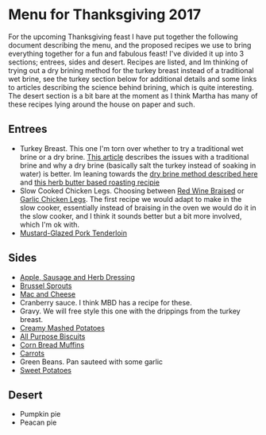 # Menu for Thanksgiving 2017

For the upcoming Thanksgiving feast I have put together the following document describing the menu, and the proposed recipes we use to bring everything together for a fun and fabulous feast! I've divided it up into 3 sections; entrees, sides and desert. Recipes are listed, and Im thinking of trying out a dry brining method for the turkey breast instead of a traditional wet brine, see the turkey section below for additional details and some links to articles describing the science behind brining, which is quite interesting. The desert section is a bit bare at the moment as I think Martha has many of these recipes lying around the house on paper and such. 

## Entrees

* Turkey Breast. This one I'm torn over whether to try a traditional wet brine or a dry brine. [This article](http://www.seriouseats.com/2012/11/the-food-lab-the-truth-about-brining-turkey-thanksgiving.html) describes the issues with a traditional brine and why a dry brine (basically salt the turkey instead of soaking in water) is better. Im leaning towards the [dry brine method described here](http://www.seriouseats.com/2014/11/quick-and-dirty-guide-to-brining-turkey-chicken-thanksgiving.html) and [this herb butter based roasting recipie](http://www.seriouseats.com/recipes/2014/11/herb-butter-rubbed-crisp-skinned-butterflied-spatchcock-roast-turkey-thanksgiving-recipe.html)
* Slow Cooked Chicken Legs. Choosing between [Red Wine Braised](http://www.seriouseats.com/recipes/2013/11/red-wine-braised-turkey-legs.html) or [Garlic Chicken Legs](https://blog.paleohacks.com/slow-cooker-chicken-drumsticks/). The first recipe we would adapt to make in the slow cooker, essentially instead of braising in the oven we would do it in the slow cooker, and I think it sounds better but a bit more involved, which I'm ok with.
* [Mustard-Glazed Pork Tenderloin](https://cooking.nytimes.com/recipes/10080-mustard-glazed-pork-tenderloin?utm_source=sharetools&utm_medium=email&utm_campaign=website)

## Sides

* [Apple, Sausage and Herb Dressing](http://www.foodnetwork.com/recipes/ina-garten/sausage-and-herb-stuffing-recipe-1943434)
* [Brussel Sprouts](https://www.slenderkitchen.com/recipe/crispy-balsamic-brussel-sprouts)
* [Mac and Cheese](https://www.saveur.com/article/Recipes/Artisanal-Macaroni-and-Cheese)
* Cranberry sauce. I think MBD has a recipe for these.
* Gravy. We will free style this one with the drippings from the turkey breast.
* [Creamy Mashed Potatoes](https://www.bonappetit.com/recipe/ultra-creamy-mashed-potatoes)
* [All Purpose Biscuits](https://cooking.nytimes.com/recipes/1013741-all-purpose-biscuits)
* [Corn Bread Muffins](https://cooking.nytimes.com/recipes/1013497-savory-cornbread-muffins-with-jalapenos-and-corn?utm_source=sharetools&utm_medium=email&utm_campaign=website)
* [Carrots](https://www.bonappetit.com/recipe/harissa-and-maple-roasted-carrots)
* Green Beans. Pan sauteed with some garlic
* [Sweet Potatoes](http://allrecipes.com/recipe/21261/yummy-sweet-potato-casserole/)

## Desert

* Pumpkin pie
* Peacan pie
